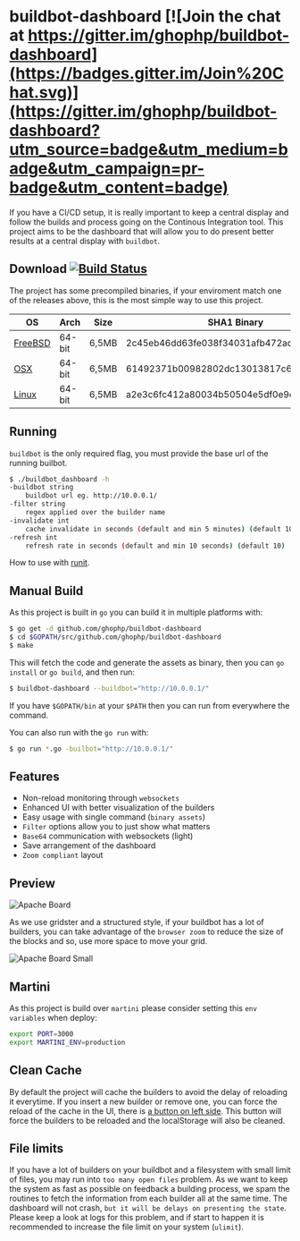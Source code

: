# buildbot-dashboard [![Join the chat at https://gitter.im/ghophp/buildbot-dashboard](https://badges.gitter.im/Join%20Chat.svg)](https://gitter.im/ghophp/buildbot-dashboard?utm_source=badge&utm_medium=badge&utm_campaign=pr-badge&utm_content=badge)
If you have a CI/CD setup, it is really important to keep a central display and follow the builds and process going on the Continous Integration tool. This project aims to be the dashboard that will allow you to do present better results at a central display with `buildbot`.

## Download [![Build Status](https://semaphoreci.com/api/v1/projects/44130239-880c-468f-9fa7-b976a355676a/611030/badge.svg)](https://semaphoreci.com/ghophp/buildbot-dashboard)
The project has some precompiled binaries, if your enviroment match one of the releases above, this is the most simple way to use this project.

| OS                                                                                                                | Arch   | Size | SHA1 Binary                              |
| ----------------------------------------------------------------------------------------------------------------- | ------ | ---- | ---------------------------------------- |
| [FreeBSD](https://github.com/ghophp/buildbot-dashboard/releases/download/0.1.0/buildbot-dashboard.freebsd.tar.gz) | 64-bit | 6,5MB | 2c45eb46dd63fe038f34031afb472ad2349c3202 |
| [OSX](https://github.com/ghophp/buildbot-dashboard/releases/download/0.1.0/buildbot-dashboard.osx.tar.gz)         | 64-bit | 6,5MB | 61492371b00982802dc13013817c6ff791f7a1df |
| [Linux](https://github.com/ghophp/buildbot-dashboard/releases/download/0.1.0/buildbot-dashboard.linux.tar.gz)     | 64-bit | 6,5MB | a2e3c6fc412a80034b50504e5df0e9ed3cb74126 |

## Running
`buildbot` is the only required flag, you must provide the base url of the running builbot.
```sh
$ ./buildbot_dashboard -h
-buildbot string
	buildbot url eg. http://10.0.0.1/
-filter string
	regex applied over the builder name
-invalidate int
	cache invalidate in seconds (default and min 5 minutes) (default 10)
-refresh int
	refresh rate in seconds (default and min 10 seconds) (default 10)
```

How to use with [runit](https://github.com/ghophp/buildbot-dashboard/wiki/runit).

## Manual Build
As this project is built in `go` you can build it in multiple platforms with:
```sh
$ go get -d github.com/ghophp/buildbot-dashboard
$ cd $GOPATH/src/github.com/ghophp/buildbot-dashboard
$ make
```
This will fetch the code and generate the assets as binary, then you can `go install` or `go build`, and then run:
```sh
$ buildbot-dashboard --buildbot="http://10.0.0.1/"
```
If you have `$GOPATH/bin` at your `$PATH` then you can run from everywhere the command.

You can also run with the `go run` with:
```sh
$ go run *.go -builbot="http://10.0.0.1/"
```

## Features
- Non-reload monitoring through `websockets`
- Enhanced UI with better visualization of the builders
- Easy usage with single command (`binary assets`)
- `Filter` options allow you to just show what matters
- `Base64` communication with websockets (light)
- Save arrangement of the dashboard
- `Zoom compliant` layout

## Preview
![Apache Board](/preview/preview_apache.gif?raw=true "Apache Board")

As we use gridster and a structured style, if your buildbot has a lot of builders, you can take advantage of the `browser zoom` to reduce the size of the blocks and so, use more space to move your grid.

![Apache Board Small](/preview/preview_apache_small.gif?raw=true "Apache Board Small")

## Martini
As this project is build over `martini` please consider setting this `env variables` when deploy:
```sh
export PORT=3000
export MARTINI_ENV=production
```

## Clean Cache
By default the project will cache the builders to avoid the delay of reloading it everytime. If you insert a new builder or remove one, you can force the reload of the cache in the UI, there is [a button on left side](https://github.com/ghophp/buildbot-dashboard/wiki/). This button will force the builders to be reloaded and the localStorage will also be cleaned.

## File limits
If you have a lot of builders on your buildbot and a filesystem with small limit of files, you may run into `too many open files` problem. As we want to keep the system as fast as possible on feedback a building process, we spam the routines to fetch the information from each builder all at the same time. The dashboard will not crash, `but it will be delays on presenting the state`. Please keep a look at logs for this problem, and if start to happen it is recommended to increase the file limit on your system (`ulimit`).
